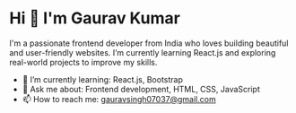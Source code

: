 # Hi 👋 I'm Gaurav Kumar

I'm a passionate frontend developer from India who loves building beautiful and user-friendly websites. I’m currently learning React.js and exploring real-world projects to improve my skills.

- 🌱 I’m currently learning: React.js, Bootstrap
- 💬 Ask me about: Frontend development, HTML, CSS, JavaScript
- 📫 How to reach me: gauravsingh07037@gmail.com
